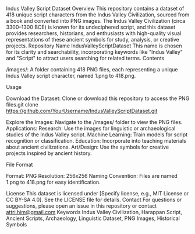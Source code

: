 Indus Valley Script Dataset
Overview
This repository contains a dataset of 418 unique script characters from the Indus Valley Civilization, sourced from a book and converted into PNG images. The Indus Valley Civilization (circa 3300–1300 BCE) is known for its undeciphered script, and this dataset provides researchers, historians, and enthusiasts with high-quality visual representations of these ancient symbols for study, analysis, or creative projects.
Repository Name
IndusValleyScriptDataset
This name is chosen for its clarity and searchability, incorporating keywords like "Indus Valley" and "Script" to attract users searching for related terms.
Contents

/images/: A folder containing 418 PNG files, each representing a unique Indus Valley script character, named 1.png to 418.png.

Usage

Download the Dataset: Clone or download this repository to access the PNG files.git clone https://github.com/YourUsername/IndusValleyScriptDataset.git


Explore the Images: Navigate to the /images/ folder to view the PNG files.
Applications:
Research: Use the images for linguistic or archaeological studies of the Indus Valley script.
Machine Learning: Train models for script recognition or classification.
Education: Incorporate into teaching materials about ancient civilizations.
Art/Design: Use the symbols for creative projects inspired by ancient history.



File Format

Format: PNG
Resolution: 256x256
Naming Convention: Files are named 1.png to 418.png for easy identification.



License
This dataset is licensed under [Specify license, e.g., MIT License or CC BY-SA 4.0]. See the LICENSE file for details.
Contact
For questions or suggestions, please open an issue in this repository or contact attri.him@gmail.com
Keywords
Indus Valley Civilization, Harappan Script, Ancient Scripts, Archaeology, Linguistic Dataset, PNG Images, Historical Symbols
